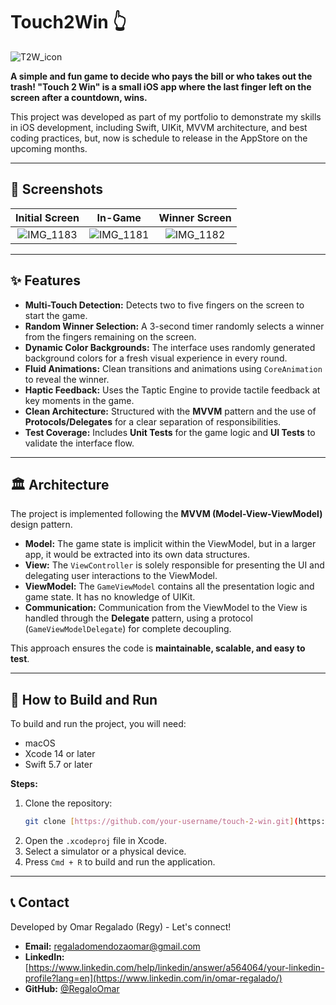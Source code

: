# Touch2Win 👆

![T2W_icon](https://github.com/user-attachments/assets/f860dbd9-e537-4541-b151-aa34a0c53555)


**A simple and fun game to decide who pays the bill or who takes out the trash! "Touch 2 Win" is a small iOS app where the last finger left on the screen after a countdown, wins.**

This project was developed as part of my portfolio to demonstrate my skills in iOS development, including Swift, UIKit, MVVM architecture, and best coding practices, but, now is schedule to release in the AppStore on the upcoming months.

---

## 📸 Screenshots

| Initial Screen | In-Game | Winner Screen |
| :---: | :---: | :---: |
| ![IMG_1183](https://github.com/user-attachments/assets/de46cee3-ab6c-45ec-aae0-1f8e5f2781a8) | ![IMG_1181](https://github.com/user-attachments/assets/0239ecde-ba47-4413-8f97-64faecf6d9e9) | ![IMG_1182](https://github.com/user-attachments/assets/687e4ac2-205a-4fe3-ba37-130d127a6c05)|
 
 ---

## ✨ Features

* **Multi-Touch Detection:** Detects two to five fingers on the screen to start the game.
* **Random Winner Selection:** A 3-second timer randomly selects a winner from the fingers remaining on the screen.
* **Dynamic Color Backgrounds:** The interface uses randomly generated background colors for a fresh visual experience in every round.
* **Fluid Animations:** Clean transitions and animations using `CoreAnimation` to reveal the winner.
* **Haptic Feedback:** Uses the Taptic Engine to provide tactile feedback at key moments in the game.
* **Clean Architecture:** Structured with the **MVVM** pattern and the use of **Protocols/Delegates** for a clear separation of responsibilities.
* **Test Coverage:** Includes **Unit Tests** for the game logic and **UI Tests** to validate the interface flow.

---

## 🏛️ Architecture

The project is implemented following the **MVVM (Model-View-ViewModel)** design pattern.

* **Model:** The game state is implicit within the ViewModel, but in a larger app, it would be extracted into its own data structures.
* **View:** The `ViewController` is solely responsible for presenting the UI and delegating user interactions to the ViewModel.
* **ViewModel:** The `GameViewModel` contains all the presentation logic and game state. It has no knowledge of UIKit.
* **Communication:** Communication from the ViewModel to the View is handled through the **Delegate** pattern, using a protocol (`GameViewModelDelegate`) for complete decoupling.

This approach ensures the code is **maintainable, scalable, and easy to test**.

---

## 🚀 How to Build and Run

To build and run the project, you will need:

* macOS
* Xcode 14 or later
* Swift 5.7 or later

**Steps:**

1.  Clone the repository:
    ```bash
    git clone [https://github.com/your-username/touch-2-win.git](https://github.com/your-username/touch-2-win.git)
    ```
2.  Open the `.xcodeproj` file in Xcode.
3.  Select a simulator or a physical device.
4.  Press `Cmd + R` to build and run the application.

---

## 📞 Contact

Developed by Omar Regalado (Regy) - Let's connect!

* **Email:** regaladomendozaomar@gmail.com
* **LinkedIn:** [https://www.linkedin.com/help/linkedin/answer/a564064/your-linkedin-profile?lang=en](https://www.linkedin.com/in/omar-regalado/)
* **GitHub:** [@RegaloOmar]([https://github.com/your-username](https://github.com/RegaloOmar))
